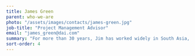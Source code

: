 ```yaml
---
title: James Green
parent: who-we-are
photo: "/assets/images/contacts/james-green.jpg"
job-title: "Project Management Advisor"
email: "james_green@dai.com"
summary: "For more than 30 years, Jim has worked widely in South Asia, Southeast Asia, and China as a project director and rural development specialist. Jim has worked closely with all the major donor agencies, including the U.K. Department for International Development (DFID), the European Commission, the Asian Development Bank, the World Bank, and the Millennium Challenge Corporation. His recent experience includes overseeing land programmes in Mozambique and Rwanda, and the Global DFID Livelihoods Resource Programme. He also coordinates DAI’s Land Governance Team for business development and technical inputs on projects."
sort-order: 4
---
```

